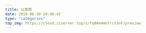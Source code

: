 ```yaml
---
title: 以类聚
date: 2019-06-30 20:46:42
type: "categories"
top_img: https://cloud.zzserver.top/s/fqN4m4HefrctJnF/preview
---
```

